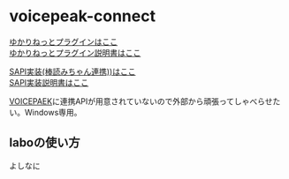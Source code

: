# voicepeak-connect

[ゆかりねっとプラグインはここ](https://install.appcenter.ms/users/azumyar/apps/yukerinette-voicepeak-plugin/distribution_groups/canary)  
[ゆかりねっとプラグイン説明書はここ](YUKARINETTE.md)  
  
[SAPI実装(棒読みちゃん連携))はここ](https://install.appcenter.ms/users/azumyar/apps/sapi-voicepeak/distribution_groups/canary)  
[SAPI実装説明書はここ](SAPI.md)

[VOICEPAEK](https://www.ah-soft.com/voice/)に連携APIが用意されていないので外部から頑張ってしゃべらせたい。Windows専用。

## laboの使い方
よしなに

